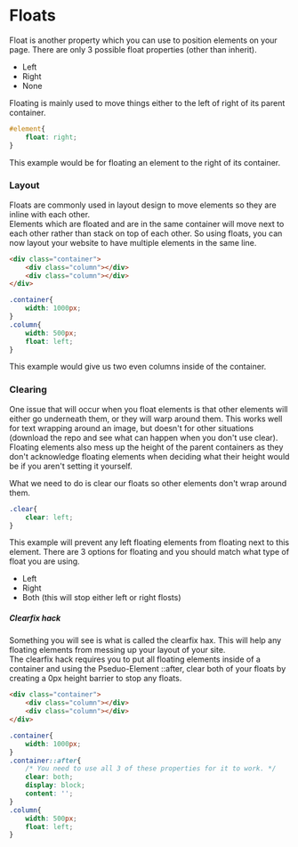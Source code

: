# Floats

Float is another property which you can use to position elements on your page. There are only 3 possible float properties (other than inherit).

* Left
* Right
* None

Floating is mainly used to move things either to the left of right of its parent container.  
```css 
#element{
    float: right;
}
```
This example would be for floating an element to the right of its container.  

### Layout
Floats are commonly used in layout design to move elements so they are inline with each other.  
Elements which are floated and are in the same container will move next to each other rather than stack on top of each other. So using floats, you can now layout your website to have multiple elements in the same line.  

```html 
<div class="container">
    <div class="column"></div>
    <div class="column"></div>
</div>
```
```css 
.container{
    width: 1000px;
}
.column{
    width: 500px;
    float: left;
}
```
This example would give us two even columns inside of the container.

### Clearing
One issue that will occur when you float elements is that other elements will either go underneath them, or they will warp around them. This works well for text wrapping around an image, but doesn't for other situations (download the repo and see what can happen when you don't use clear). Floating elements also mess up the height of the parent containers as they don't acknowledge floating elements when deciding what their height would be if you aren't setting it yourself.  

What we need to do is clear our floats so other elements don't wrap around them. 
```css 
.clear{
    clear: left;
}
```
This example will prevent any left floating elements from floating next to this element. There are 3 options for floating and you should match what type of float you are using.  
* Left
* Right
* Both (this will stop either left or right flosts)

##### Clearfix hack
Something you will see is what is called the clearfix hax. This will help any floating elements from messing up your layout of your site.  
The clearfix hack requires you to put all floating elements inside of a container and using the Pseduo-Element ::after, clear both of your floats by creating a 0px height barrier to stop any floats.
```html 
<div class="container">
    <div class="column"></div>
    <div class="column"></div>
</div>
```
```css 
.container{
    width: 1000px;
}
.container::after{
    /* You need to use all 3 of these properties for it to work. */
    clear: both;
    display: block;
    content: '';
}
.column{
    width: 500px;
    float: left;
}
```

